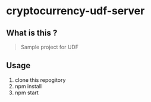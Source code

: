 # cryptocurrency-udf-server

## What is this ?
> Sample project for UDF

## Usage
1. clone this repogitory
2. npm install
3. npm start
